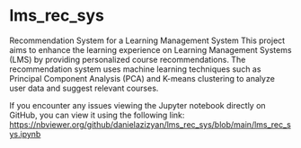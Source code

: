 # lms_rec_sys
Recommendation System for a Learning Management System
This project aims to enhance the learning experience on Learning Management Systems (LMS) by providing personalized course recommendations. The recommendation system uses machine learning techniques such as Principal Component Analysis (PCA) and K-means clustering to analyze user data and suggest relevant courses.

If you encounter any issues viewing the Jupyter notebook directly on GitHub, you can view it using the following link: https://nbviewer.org/github/danielazizyan/lms_rec_sys/blob/main/lms_rec_sys.ipynb
